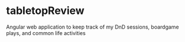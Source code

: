# tabletopReview
Angular web application to keep track of my DnD sessions, boardgame plays, and common life activities
